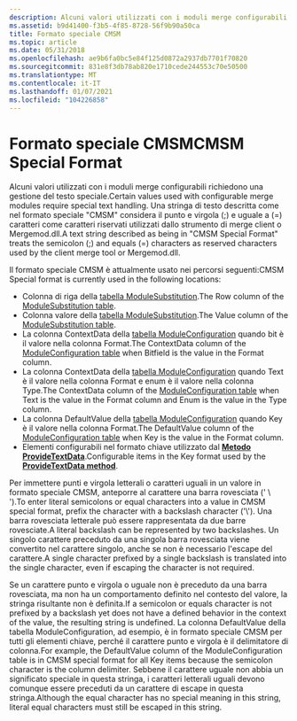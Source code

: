 ```yaml
---
description: Alcuni valori utilizzati con i moduli merge configurabili richiedono una gestione del testo speciale.
ms.assetid: b9d41400-f3b5-4f85-8728-56f9b90a50ca
title: Formato speciale CMSM
ms.topic: article
ms.date: 05/31/2018
ms.openlocfilehash: ae9b6fa0bc5e84f125d0872a2937db7701f70820
ms.sourcegitcommit: 831e8f3db78ab820e1710cede244553c70e50500
ms.translationtype: MT
ms.contentlocale: it-IT
ms.lasthandoff: 01/07/2021
ms.locfileid: "104226858"
---
```

# <a name="cmsm-special-format"></a><span data-ttu-id="2f8c1-103">Formato speciale CMSM</span><span class="sxs-lookup"><span data-stu-id="2f8c1-103">CMSM Special Format</span></span>

<span data-ttu-id="2f8c1-104">Alcuni valori utilizzati con i moduli merge configurabili richiedono una gestione del testo speciale.</span><span class="sxs-lookup"><span data-stu-id="2f8c1-104">Certain values used with configurable merge modules require special text handling.</span></span> <span data-ttu-id="2f8c1-105">Una stringa di testo descritta come nel formato speciale "CMSM" considera il punto e virgola (;) e uguale a (=) caratteri come caratteri riservati utilizzati dallo strumento di merge client o Mergemod.dll.</span><span class="sxs-lookup"><span data-stu-id="2f8c1-105">A text string described as being in "CMSM Special Format" treats the semicolon (;) and equals (=) characters as reserved characters used by the client merge tool or Mergemod.dll.</span></span>

<span data-ttu-id="2f8c1-106">Il formato speciale CMSM è attualmente usato nei percorsi seguenti:</span><span class="sxs-lookup"><span data-stu-id="2f8c1-106">CMSM Special format is currently used in the following locations:</span></span>

-   <span data-ttu-id="2f8c1-107">Colonna di riga della [tabella ModuleSubstitution](modulesubstitution-table.md).</span><span class="sxs-lookup"><span data-stu-id="2f8c1-107">The Row column of the [ModuleSubstitution table](modulesubstitution-table.md).</span></span>
-   <span data-ttu-id="2f8c1-108">Colonna valore della [tabella ModuleSubstitution](modulesubstitution-table.md).</span><span class="sxs-lookup"><span data-stu-id="2f8c1-108">The Value column of the [ModuleSubstitution table](modulesubstitution-table.md).</span></span>
-   <span data-ttu-id="2f8c1-109">La colonna ContextData della [tabella ModuleConfiguration](moduleconfiguration-table.md) quando bit è il valore nella colonna Format.</span><span class="sxs-lookup"><span data-stu-id="2f8c1-109">The ContextData column of the [ModuleConfiguration table](moduleconfiguration-table.md) when Bitfield is the value in the Format column.</span></span>
-   <span data-ttu-id="2f8c1-110">La colonna ContextData della [tabella ModuleConfiguration](moduleconfiguration-table.md) quando Text è il valore nella colonna Format e enum è il valore nella colonna Type.</span><span class="sxs-lookup"><span data-stu-id="2f8c1-110">The ContextData column of the [ModuleConfiguration table](moduleconfiguration-table.md) when Text is the value in the Format column and Enum is the value in the Type column.</span></span>
-   <span data-ttu-id="2f8c1-111">La colonna DefaultValue della [tabella ModuleConfiguration](moduleconfiguration-table.md) quando Key è il valore nella colonna Format.</span><span class="sxs-lookup"><span data-stu-id="2f8c1-111">The DefaultValue column of the [ModuleConfiguration table](moduleconfiguration-table.md) when Key is the value in the Format column.</span></span>
-   <span data-ttu-id="2f8c1-112">Elementi configurabili nel formato chiave utilizzato dal [**Metodo ProvideTextData**](configuremodule-providetextdata.md).</span><span class="sxs-lookup"><span data-stu-id="2f8c1-112">Configurable items in the Key format used by the [**ProvideTextData method**](configuremodule-providetextdata.md).</span></span>

<span data-ttu-id="2f8c1-113">Per immettere punti e virgola letterali o caratteri uguali in un valore in formato speciale CMSM, anteporre al carattere una barra rovesciata (' \\ ').</span><span class="sxs-lookup"><span data-stu-id="2f8c1-113">To enter literal semicolons or equal characters into a value in CMSM special format, prefix the character with a backslash character ('\\').</span></span> <span data-ttu-id="2f8c1-114">Una barra rovesciata letterale può essere rappresentata da due barre rovesciate.</span><span class="sxs-lookup"><span data-stu-id="2f8c1-114">A literal backslash can be represented by two backslashes.</span></span> <span data-ttu-id="2f8c1-115">Un singolo carattere preceduto da una singola barra rovesciata viene convertito nel carattere singolo, anche se non è necessario l'escape del carattere.</span><span class="sxs-lookup"><span data-stu-id="2f8c1-115">A single character prefixed by a single backslash is translated into the single character, even if escaping the character is not required.</span></span>

<span data-ttu-id="2f8c1-116">Se un carattere punto e virgola o uguale non è preceduto da una barra rovesciata, ma non ha un comportamento definito nel contesto del valore, la stringa risultante non è definita.</span><span class="sxs-lookup"><span data-stu-id="2f8c1-116">If a semicolon or equals character is not prefixed by a backslash yet does not have a defined behavior in the context of the value, the resulting string is undefined.</span></span> <span data-ttu-id="2f8c1-117">La colonna DefaultValue della tabella ModuleConfiguration, ad esempio, è in formato speciale CMSM per tutti gli elementi chiave, perché il carattere punto e virgola è il delimitatore di colonna.</span><span class="sxs-lookup"><span data-stu-id="2f8c1-117">For example, the DefaultValue column of the ModuleConfiguration table is in CMSM special format for all Key items because the semicolon character is the column delimiter.</span></span> <span data-ttu-id="2f8c1-118">Sebbene il carattere uguale non abbia un significato speciale in questa stringa, i caratteri letterali uguali devono comunque essere preceduti da un carattere di escape in questa stringa.</span><span class="sxs-lookup"><span data-stu-id="2f8c1-118">Although the equal character has no special meaning in this string, literal equal characters must still be escaped in this string.</span></span>

 

 



